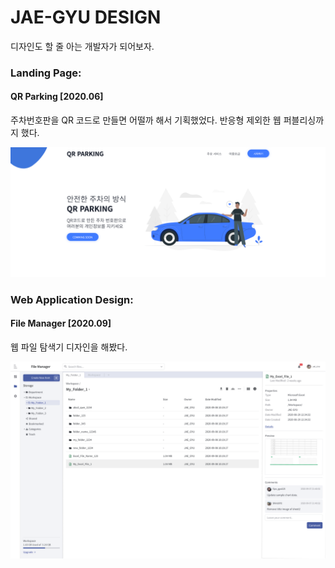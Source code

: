 # JAE-GYU DESIGN
디자인도 할 줄 아는 개발자가 되어보자.

### Landing Page:

#### QR Parking [2020.06]
주차번호판을 QR 코드로 만들면 어떨까 해서 기획했었다.
반응형 제외한 웹 퍼블리싱까지 했다.

![screencapture](./QR_Parking/screen_capture.png)

### Web Application Design:

#### File Manager [2020.09]
웹 파일 탐색기 디자인을 해봤다.

![screencapture](./file_manager/_file_manager_property.png)
